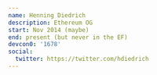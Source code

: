 ```yaml
---
name: Henning Diedrich
description: Ethereum OG
start: Nov 2014 (maybe)
end: present (but never in the EF)
devcon0: '1678'
social:
  twitter: https://twitter.com/hdiedrich
---
```


